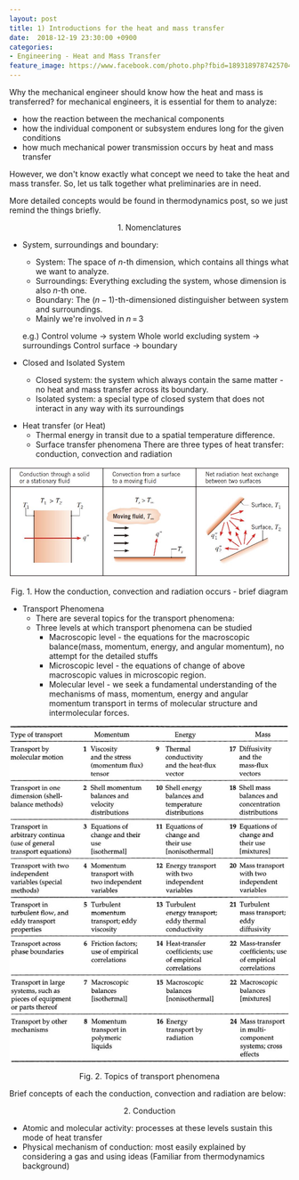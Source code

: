 ```yaml
---
layout: post
title: 1) Introductions for the heat and mass transfer
date:  2018-12-19 23:30:00 +0900
categories:
- Engineering - Heat and Mass Transfer
feature_image: https://www.facebook.com/photo.php?fbid=1893189787425704&set=a.1893187554092594&type=3&theater
---
```


Why the mechanical engineer should know how the heat and mass is transferred? for mechanical engineers, it is essential for them to analyze:

- how the reaction between the mechanical components
- how the individual component or subsystem endures long for the given conditions
- how much mechanical power transmission occurs by heat and mass transfer

However, we don't know exactly what concept we need to take the heat and mass transfer. So, let us talk together what preliminaries are in need.

More detailed concepts would be found in thermodynamics post, so we just remind the things briefly.

<center>1. Nomenclatures</center>

- System, surroundings and boundary:

  - System: The space of $n$-th dimension, which contains all things what we want to analyze.
  - Surroundings: Everything excluding the system, whose dimension is also $n$-th one.
  - Boundary: The $(n-1)$-th-dimensioned distinguisher between system and surroundings.
  - Mainly we're involved in $n\,=\,3$

  e.g.) Control volume $\rightarrow$ system
  Whole world excluding system $\rightarrow$ surroundings
  Control surface $\rightarrow$ boundary

- Closed and Isolated System

  - Closed system: the system which always contain the same matter - no heat and mass transfer across its boundary.
  - Isolated system: a special type of closed system that does not interact in any way with its surroundings

* Heat transfer (or Heat)
  * Thermal energy in transit due to a spatial temperature difference.
  * Surface transfer phenomena
    There are three types of heat transfer: conduction, convection and radiation

![useful image](https://raw.githubusercontent.com/brandonkim12/brandonkim12.github.io/master/assets/thermodynamics_and_heat_transfer/fig_1.JPG)

<center>Fig. 1. How the conduction, convection and radiation occurs - brief diagram</center>

* Transport Phenomena
  * There are several topics for the transport phenomena:
  * Three levels at which transport phenomena can be studied
    * Macroscopic level - the equations for the macroscopic balance(mass, momentum, energy, and angular momentum), no attempt for the detailed stuffs
    * Microscopic level - the equations of change of above macroscopic values in microscopic region.
    * Molecular level - we seek a fundamental understanding of the mechanisms of mass, momentum, energy and angular momentum transport in terms of molecular structure and intermolecular forces.

![useful image](https://raw.githubusercontent.com/brandonkim12/brandonkim12.github.io/master/assets/thermodynamics_and_heat_transfer/fig_2.JPG)

<center>Fig. 2. Topics of transport phenomena</center>

Brief concepts of each the conduction, convection and radiation are below:

<center>2. Conduction</center>

* Atomic and molecular activity: processes at these levels sustain this mode of heat transfer
* Physical mechanism of conduction: most easily explained by considering a gas and
  using ideas (Familiar from thermodynamics background)